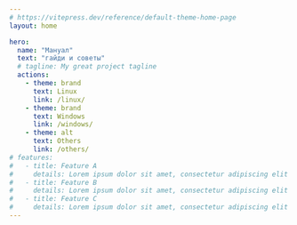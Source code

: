 ```yaml
---
# https://vitepress.dev/reference/default-theme-home-page
layout: home

hero:
  name: "Мануал"
  text: "гайди и советы"
  # tagline: My great project tagline
  actions:
    - theme: brand
      text: Linux
      link: /linux/
    - theme: brand
      text: Windows
      link: /windows/
    - theme: alt
      text: Others
      link: /others/
# features:
#   - title: Feature A
#     details: Lorem ipsum dolor sit amet, consectetur adipiscing elit
#   - title: Feature B
#     details: Lorem ipsum dolor sit amet, consectetur adipiscing elit
#   - title: Feature C
#     details: Lorem ipsum dolor sit amet, consectetur adipiscing elit
---
```


